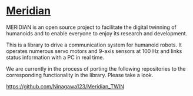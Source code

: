 # [Meridian](https://github.com/Ninagawa123/Meridian)
MERIDIAN is an open source project to facilitate the digital twinning of humanoids and to enable everyone to enjoy its research and development.

This is a library to drive a communication system for humanoid robots.
It operates numerous servo motors and 9-axis sensors at 100 Hz and links status information with a PC in real time.

We are currently in the process of porting the following repositories to the corresponding functionality in the library. Please take a look.

https://github.com/Ninagawa123/Meridian_TWIN
